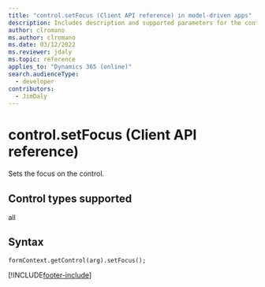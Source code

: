 ```yaml
---
title: "control.setFocus (Client API reference) in model-driven apps"
description: Includes description and supported parameters for the control.setFocus method.
author: clromano
ms.author: clromano
ms.date: 03/12/2022
ms.reviewer: jdaly
ms.topic: reference
applies_to: "Dynamics 365 (online)"
search.audienceType: 
  - developer
contributors:
  - JimDaly
---
```

# control.setFocus (Client API reference)



Sets the focus on the control. 

## Control types supported

all

## Syntax

`formContext.getControl(arg).setFocus();`



[!INCLUDE[footer-include](../../../../../includes/footer-banner.md)]

